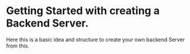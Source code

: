 # Getting Started with creating a Backend Server.

Here this is a basic idea and structure to create your own backend Server from this.
